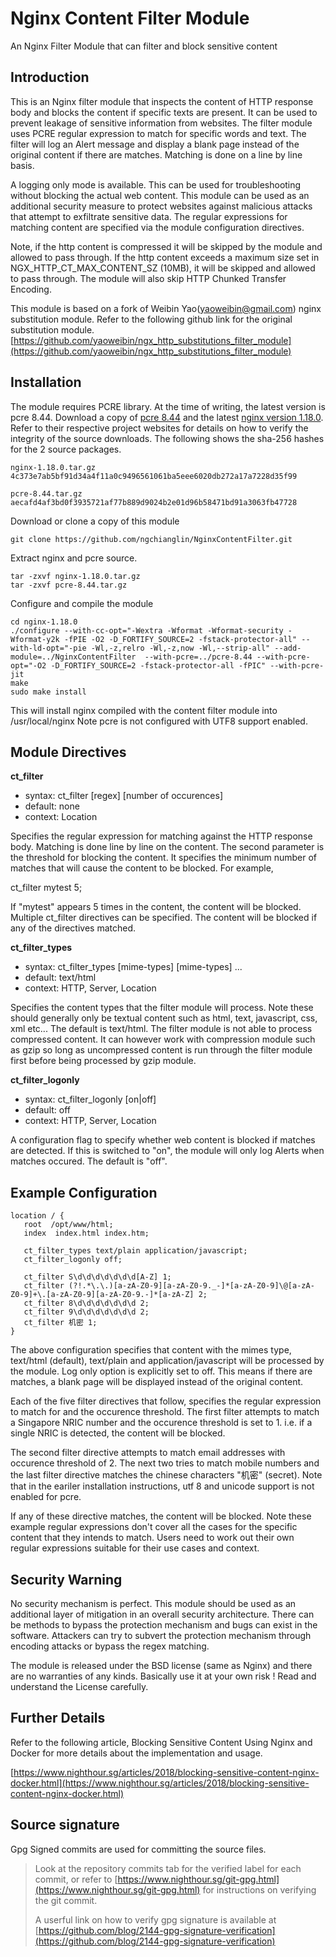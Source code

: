 # Nginx Content Filter Module
An Nginx Filter Module that can filter and block sensitive content

## Introduction

This is an Nginx filter module that inspects the content of HTTP response body and blocks the content if specific texts are present.
It can be used to prevent leakage of sensitive information from websites. The filter module uses PCRE regular expression to match for
specific words and text. The filter will log an Alert message and display a blank page instead of the original content if
there are matches. Matching is done on a line by line basis.

A logging only mode is available. This can be used for troubleshooting without blocking the actual web content.
This module can be used as an additional security measure to protect websites against malicious attacks that attempt to exfiltrate
sensitive data. The regular expressions for matching content are specified via the module configuration directives.

Note, if the http content is compressed it will be skipped by the module and allowed to pass through.
If the http content exceeds a maximum size set in NGX_HTTP_CT_MAX_CONTENT_SZ (10MB), it will be skipped and allowed to pass through. The module will also skip HTTP Chunked Transfer Encoding. 

This module is based on a fork of Weibin Yao(yaoweibin@gmail.com) nginx substitution module. Refer to the following github link
for the original substitution module.
[https://github.com/yaoweibin/ngx_http_substitutions_filter_module](https://github.com/yaoweibin/ngx_http_substitutions_filter_module)

## Installation

The module requires PCRE library. At the time of writing, the latest version is pcre 8.44. Download a copy of
[pcre 8.44](https://www.pcre.org/) and the latest
[nginx version 1.18.0](https://nginx.org/en/download.html). Refer to their respective project websites for details on how to verify the integrity of the source downloads.
The following shows the sha-256 hashes for the 2 source packages.

    nginx-1.18.0.tar.gz  4c373e7ab5bf91d34a4f11a0c9496561061ba5eee6020db272a17a7228d35f99

    pcre-8.44.tar.gz  aecafd4af3bd0f3935721af77b889d9024b2e01d96b58471bd91a3063fb47728

Download or clone a copy of this module

    git clone https://github.com/ngchianglin/NginxContentFilter.git

Extract nginx and pcre source.

    tar -zxvf nginx-1.18.0.tar.gz
    tar -zxvf pcre-8.44.tar.gz

Configure and compile the module

    cd nginx-1.18.0
    ./configure --with-cc-opt="-Wextra -Wformat -Wformat-security -Wformat-y2k -fPIE -O2 -D_FORTIFY_SOURCE=2 -fstack-protector-all" --with-ld-opt="-pie -Wl,-z,relro -Wl,-z,now -Wl,--strip-all" --add-module=../NginxContentFilter  --with-pcre=../pcre-8.44 --with-pcre-opt="-O2 -D_FORTIFY_SOURCE=2 -fstack-protector-all -fPIC" --with-pcre-jit
    make
    sudo make install

This will install nginx compiled with the content filter module into /usr/local/nginx
Note pcre is not configured with UTF8 support enabled.

## Module Directives

**ct_filter**

* syntax: ct_filter [regex] [number of occurences]
* default: none
* context: Location

Specifies the regular expression for matching against the HTTP response body. Matching is done line by line on the content. The second
parameter is the threshold for blocking the content. It specifies the minimum number of matches that will cause the content to be
blocked. For example,

ct_filter mytest 5;

If "mytest" appears 5 times in the content, the content will be blocked. Multiple ct_filter directives can be specified. The content
will be blocked if any of the directives matched.


**ct_filter_types**

* syntax: ct_filter_types [mime-types] [mime-types] ...
* default: text/html
* context: HTTP, Server, Location

Specifies the content types that the filter module will process. Note these should generally only be textual content such as html, text, javascript, css, xml etc... The default is text/html.
The filter module is not able to process compressed content. It can however work with compression module such as gzip so
long as uncompressed content is run through the filter module first before being processed by gzip module.

**ct_filter_logonly**

* syntax: ct_filter_logonly [on|off]
* default: off
* context: HTTP, Server, Location

A configuration flag to specify whether web content is blocked if matches are detected. If this is switched to "on", the module will only
log Alerts when matches occured. The default is "off".  

## Example Configuration

    location / {
       root  /opt/www/html;  
       index  index.html index.htm;  

       ct_filter_types text/plain application/javascript;  
       ct_filter_logonly off;

       ct_filter S\d\d\d\d\d\d\d[A-Z] 1;  
       ct_filter (?!.*\.\.)[a-zA-Z0-9][a-zA-Z0-9._-]*[a-zA-Z0-9]\@[a-zA-Z0-9]+\.[a-zA-Z0-9][a-zA-Z0-9.-]*[a-zA-Z] 2;  
       ct_filter 8\d\d\d\d\d\d\d 2;  
       ct_filter 9\d\d\d\d\d\d\d 2;  
       ct_filter 机密 1;  
    }

The above configuration specifies that content with the mimes type, text/html (default), text/plain and application/javascript
will be processed by the module. Log only option is explicitly set to off. This means if there are matches, a blank page will be
displayed instead of the original content.

Each of the five filter directives that follow, specifies the regular expression to match for and the occurence threshold.
The first filter attempts to match a Singapore NRIC number and the occurence threshold is set to 1. i.e. if a single NRIC is detected,
the content will be blocked.

The second filter directive attempts to match email addresses with occurence threshold of 2.
The next two tries to match mobile numbers and the last filter directive matches the chinese characters "机密" (secret). Note that in
the eariler installation instructions, utf 8 and unicode support is not enabled for pcre.

If any of these directive matches, the content will be blocked.
Note these example regular expressions don't cover all the cases for the specific content that they intends to match.
Users need to work out their own regular expressions suitable for their use cases and context.

## Security Warning

No security mechanism is perfect. This module should be used as an additional layer of mitigation in an overall security architecture.
There can be methods to bypass the protection mechanism and bugs can exist in the software.
Attackers can try to subvert the protection mechanism through encoding attacks or bypass the regex matching.

The module is released under the BSD license (same as Nginx) and there are no warranties of any kinds.
Basically use it at your own risk ! Read and understand the License carefully.

## Further Details

Refer to the following article, Blocking Sensitive Content Using Nginx and Docker for more details about the implementation and usage.

[https://www.nighthour.sg/articles/2018/blocking-sensitive-content-nginx-docker.html](https://www.nighthour.sg/articles/2018/blocking-sensitive-content-nginx-docker.html)


## Source signature
Gpg Signed commits are used for committing the source files.

> Look at the repository commits tab for the verified label for each commit, or refer to [https://www.nighthour.sg/git-gpg.html](https://www.nighthour.sg/git-gpg.html) for instructions on verifying the git commit.
>
> A userful link on how to verify gpg signature is available at [https://github.com/blog/2144-gpg-signature-verification](https://github.com/blog/2144-gpg-signature-verification)
